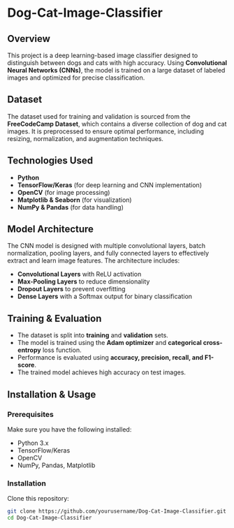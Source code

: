 # Dog-Cat-Image-Classifier  

## Overview  
This project is a deep learning-based image classifier designed to distinguish between dogs and cats with high accuracy. Using **Convolutional Neural Networks (CNNs)**, the model is trained on a large dataset of labeled images and optimized for precise classification.  

## Dataset  
The dataset used for training and validation is sourced from the **FreeCodeCamp Dataset**, which contains a diverse collection of dog and cat images. It is preprocessed to ensure optimal performance, including resizing, normalization, and augmentation techniques.  

## Technologies Used  
- **Python**  
- **TensorFlow/Keras** (for deep learning and CNN implementation)  
- **OpenCV** (for image processing)  
- **Matplotlib & Seaborn** (for visualization)  
- **NumPy & Pandas** (for data handling)  

## Model Architecture  
The CNN model is designed with multiple convolutional layers, batch normalization, pooling layers, and fully connected layers to effectively extract and learn image features. The architecture includes:  
- **Convolutional Layers** with ReLU activation  
- **Max-Pooling Layers** to reduce dimensionality  
- **Dropout Layers** to prevent overfitting  
- **Dense Layers** with a Softmax output for binary classification  

## Training & Evaluation  
- The dataset is split into **training** and **validation** sets.  
- The model is trained using the **Adam optimizer** and **categorical cross-entropy** loss function.  
- Performance is evaluated using **accuracy, precision, recall, and F1-score**.  
- The trained model achieves high accuracy on test images.  

## Installation & Usage  
### Prerequisites  
Make sure you have the following installed:  
- Python 3.x  
- TensorFlow/Keras  
- OpenCV  
- NumPy, Pandas, Matplotlib  

### Installation  
Clone this repository:  
```bash
git clone https://github.com/yourusername/Dog-Cat-Image-Classifier.git
cd Dog-Cat-Image-Classifier
